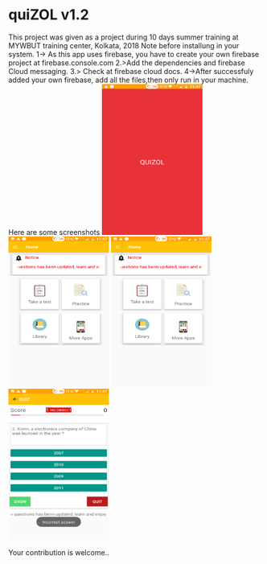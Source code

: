 # quiZOL v1.2
This project was given as a project during 10 days summer training at MYWBUT training center, Kolkata, 2018
Note before installung in your system.
1-> As this app uses firebase, you have to create your own firebase project at firebase.console.com
2.>Add the dependencies and firebase Cloud messaging.
3.> Check at firebase cloud docs.
4->After successfuly added your own firebase, add all the files,then only run in your machine.
Here  are some screenshots
 <img src="images/Screenshot_20180829-234743.png" width="200" height="300" >
 <img src="images/Screenshot_20180829-234748.png" width="200" height="300">
 <img src="images/Screenshot_20180829-234748.png" width="200" height="300">
 <img src="images/Screenshot_20180829-234755.png" width="200" height="300">

Your contribution is welcome..
